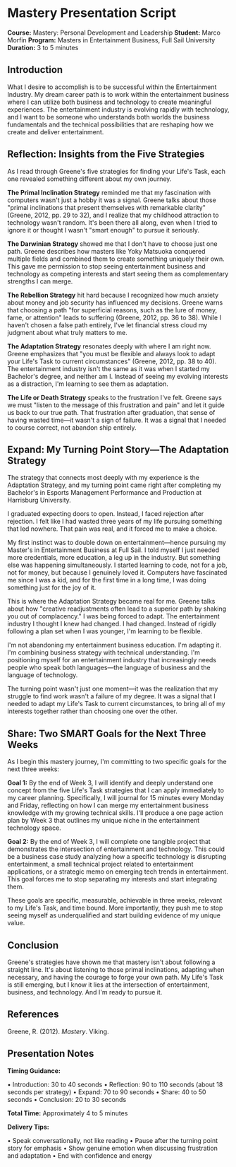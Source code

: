 
# Mastery Presentation Script

**Course:** Mastery: Personal Development and Leadership
**Student:** Marco Morfin
**Program:** Masters in Entertainment Business, Full Sail University
**Duration:** 3 to 5 minutes

## Introduction

What I desire to accomplish is to be successful within the Entertainment Industry. My dream career path is to work within the entertainment business where I can utilize both business and technology to create meaningful experiences. The entertainment industry is evolving rapidly with technology, and I want to be someone who understands both worlds the business fundamentals and the technical possibilities that are reshaping how we create and deliver entertainment.

## Reflection: Insights from the Five Strategies

As I read through Greene's five strategies for finding your Life's Task, each one revealed something different about my own journey.

**The Primal Inclination Strategy** reminded me that my fascination with computers wasn't just a hobby  it was a signal. Greene talks about those "primal inclinations that present themselves with remarkable clarity" (Greene, 2012, pp. 29 to 32), and I realize that my childhood attraction to technology wasn't random. It's been there all along, even when I tried to ignore it or thought I wasn't "smart enough" to pursue it seriously.

**The Darwinian Strategy** showed me that I don't have to choose just one path. Greene describes how masters like Yoky Matsuoka conquered multiple fields and combined them to create something uniquely their own. This gave me permission to stop seeing entertainment business and technology as competing interests and start seeing them as complementary strengths I can merge.

**The Rebellion Strategy** hit hard because I recognized how much anxiety about money and job security has influenced my decisions. Greene warns that choosing a path "for superficial reasons, such as the lure of money, fame, or attention" leads to suffering (Greene, 2012, pp. 36 to 38). While I haven't chosen a false path entirely, I've let financial stress cloud my judgment about what truly matters to me.

**The Adaptation Strategy** resonates deeply with where I am right now. Greene emphasizes that "you must be flexible and always look to adapt your Life's Task to current circumstances" (Greene, 2012, pp. 38 to 40). The entertainment industry isn't the same as it was when I started my Bachelor's degree, and neither am I. Instead of seeing my evolving interests as a distraction, I'm learning to see them as adaptation.

**The Life or Death Strategy** speaks to the frustration I've felt. Greene says we must "listen to the message of this frustration and pain" and let it guide us back to our true path. That frustration after graduation, that sense of having wasted time—it wasn't a sign of failure. It was a signal that I needed to course correct, not abandon ship entirely.

## Expand: My Turning Point Story—The Adaptation Strategy

The strategy that connects most deeply with my experience is the Adaptation Strategy, and my turning point came right after completing my Bachelor's in Esports Management Performance and Production at Harrisburg University.

I graduated expecting doors to open. Instead, I faced rejection after rejection. I felt like I had wasted three years of my life pursuing something that led nowhere. That pain was real, and it forced me to make a choice.

My first instinct was to double down on entertainment—hence pursuing my Master's in Entertainment Business at Full Sail. I told myself I just needed more credentials, more education, a leg up in the industry. But something else was happening simultaneously. I started learning to code, not for a job, not for money, but because I genuinely loved it. Computers have fascinated me since I was a kid, and for the first time in a long time, I was doing something just for the joy of it.

This is where the Adaptation Strategy became real for me. Greene talks about how "creative readjustments often lead to a superior path by shaking you out of complacency." I was being forced to adapt. The entertainment industry I thought I knew had changed. I had changed. Instead of rigidly following a plan set when I was younger, I'm learning to be flexible.

I'm not abandoning my entertainment business education. I'm adapting it. I'm combining business strategy with technical understanding. I'm positioning myself for an entertainment industry that increasingly needs people who speak both languages—the language of business and the language of technology.

The turning point wasn't just one moment—it was the realization that my struggle to find work wasn't a failure of my degree. It was a signal that I needed to adapt my Life's Task to current circumstances, to bring all of my interests together rather than choosing one over the other.

## Share: Two SMART Goals for the Next Three Weeks

As I begin this mastery journey, I'm committing to two specific goals for the next three weeks:

**Goal 1:** By the end of Week 3, I will identify and deeply understand one concept from the five Life's Task strategies that I can apply immediately to my career planning. Specifically, I will journal for 15 minutes every Monday and Friday, reflecting on how I can merge my entertainment business knowledge with my growing technical skills. I'll produce a one page action plan by Week 3 that outlines my unique niche in the entertainment technology space.

**Goal 2:** By the end of Week 3, I will complete one tangible project that demonstrates the intersection of entertainment and technology. This could be a business case study analyzing how a specific technology is disrupting entertainment, a small technical project related to entertainment applications, or a strategic memo on emerging tech trends in entertainment. This goal forces me to stop separating my interests and start integrating them.

These goals are specific, measurable, achievable in three weeks, relevant to my Life's Task, and time bound. More importantly, they push me to stop seeing myself as underqualified and start building evidence of my unique value.

## Conclusion

Greene's strategies have shown me that mastery isn't about following a straight line. It's about listening to those primal inclinations, adapting when necessary, and having the courage to forge your own path. My Life's Task is still emerging, but I know it lies at the intersection of entertainment, business, and technology. And I'm ready to pursue it.

## References

Greene, R. (2012). *Mastery*. Viking.

## Presentation Notes

**Timing Guidance:**

• Introduction: 30 to 40 seconds
• Reflection: 90 to 110 seconds (about 18 seconds per strategy)
• Expand: 70 to 90 seconds
• Share: 40 to 50 seconds
• Conclusion: 20 to 30 seconds

**Total Time:** Approximately 4 to 5 minutes

**Delivery Tips:**

• Speak conversationally, not like reading
• Pause after the turning point story for emphasis
• Show genuine emotion when discussing frustration and adaptation
• End with confidence and energy